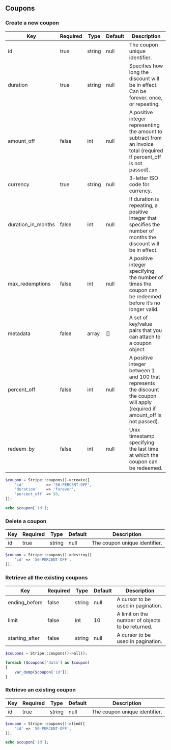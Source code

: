 ## Coupons

### Create a new coupon

Key                | Required | Type   | Default | Description
------------------ | -------- | ------ | ------- | -----------------------------
id                 | true     | string | null    | The coupon unique identifier.
duration           | true     | string | null    | Specifies how long the discount will be in effect. Can be forever, once, or repeating.
amount_off         | false    | int    | null    | A positive integer representing the amount to subtract from an invoice total (required if percent_off is not passed).
currency           | true     | string | null    | 3-letter ISO code for currency.
duration_in_months | false    | int    | null    |  If duration is repeating, a positive integer that specifies the number of months the discount will be in effect.
max_redemptions    | false    | int    | null    | A positive integer specifying the number of times the coupon can be redeemed before it’s no longer valid.
metadata           | false    | array  | []      | A set of key/value pairs that you can attach to a coupon object.
percent_off        | false    | int    | null    | A positive integer between 1 and 100 that represents the discount the coupon will apply (required if amount_off is not passed).
redeem_by          | false    | int    | null    | Unix timestamp specifying the last time at which the coupon can be redeemed.

```php
$coupon = Stripe::coupons()->create([
	'id'          => '50-PERCENT-OFF',
	'duration'    => 'forever',
	'percent_off' => 50,
]);

echo $coupon['id'];
```

### Delete a coupon

Key | Required | Type   | Default | Description
--- | -------- | ------ | ------- | --------------------------------------------
id  | true     | string | null    | The coupon unique identifier.

```php
$coupon = Stripe::coupons()->destroy([
	'id' => '50-PERCENT-OFF',
]);
```

### Retrieve all the existing coupons

Key            | Required | Type   | Default | Description
-------------- | -------- | ------ | ------- | ---------------------------------
ending_before  | false    | string | null    | A cursor to be used in pagination.
limit          | false    | int    | 10      | A limit on the number of objects to be returned.
starting_after | false    | string | null    | A cursor to be used in pagination.

```php
$coupons = Stripe::coupons()->all();

foreach ($coupons['data'] as $coupon)
{
	var_dump($coupon['id']);
}
```

### Retrieve an existing coupon

Key | Required | Type   | Default | Description
--- | -------- | ------ | ------- | --------------------------------------------
id  | true     | string | null    | The coupon unique identifier.

```php
$coupon = Stripe::coupons()->find([
	'id' => '50-PERCENT-OFF',
]);

echo $coupon['id'];
```
